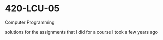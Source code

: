 # 420-LCU-05
Computer Programming


solutions for the assignments that I did for a course I took a few years ago

